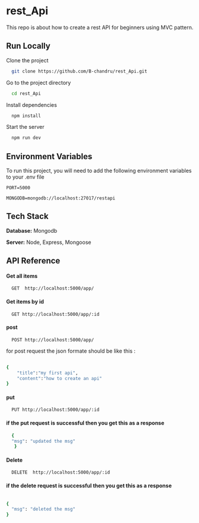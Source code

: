 # rest_Api

This repo is about how to create a rest API for beginners  using MVC pattern.
 
 ## Run Locally

Clone the project

```bash
  git clone https://github.com/B-chandru/rest_Api.git
```

Go to the project directory

```bash
  cd rest_Api
```

Install dependencies

```bash
  npm install
```

Start the server

```bash
  npm run dev
```
  
## Environment Variables

To run this project, you will need to add the following environment variables to your .env file

`PORT=5000`

`MONGODB=mongodb://localhost:27017/restapi`

## Tech Stack

**Database:** Mongodb

**Server:** Node, Express, Mongoose

  
## API Reference

#### Get all items

```http
  GET  http://localhost:5000/app/
```


#### Get items by id

```http
  GET http://localhost:5000/app/:id
```


#### post

```http
  POST http://localhost:5000/app/
```

for post request  the json formate should be like this :

```bash
  
{
    "title":"my first api",
    "content":"how to create an api"
}
```


  #### put

```http
  PUT http://localhost:5000/app/:id
```
#### if the put request is successful then you get this as a response
```bash
  {
  "msg": "updated the msg"
   }
```

#### Delete

```http
  DELETE  http://localhost:5000/app/:id
```

#### if the delete request is successful then you get this as a response
```bash
 
{
  "msg": "deleted the msg"
}
```



